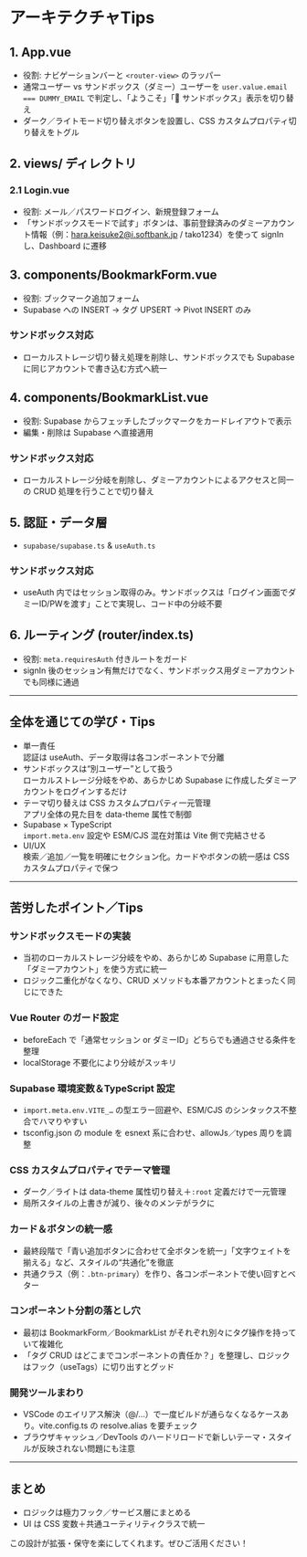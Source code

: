 # アーキテクチャTips

## 1. App.vue

- 役割: ナビゲーションバーと `<router-view>` のラッパー
- 通常ユーザー vs サンドボックス（ダミー）ユーザーを `user.value.email === DUMMY_EMAIL` で判定し、「ようこそ」「🧪 サンドボックス」表示を切り替え
- ダーク／ライトモード切り替えボタンを設置し、CSS カスタムプロパティ切り替えをトグル

## 2. views/ ディレクトリ

### 2.1 Login.vue

- 役割: メール／パスワードログイン、新規登録フォーム
- 「サンドボックスモードで試す」ボタンは、事前登録済みのダミーアカウント情報（例：hara.keisuke2@i.softbank.jp / tako1234）を使って signIn し、Dashboard に遷移

## 3. components/BookmarkForm.vue

- 役割: ブックマーク追加フォーム
- Supabase への INSERT → タグ UPSERT → Pivot INSERT のみ

### サンドボックス対応

- ローカルストレージ切り替え処理を削除し、サンドボックスでも Supabase に同じアカウントで書き込む方式へ統一

## 4. components/BookmarkList.vue

- 役割: Supabase からフェッチしたブックマークをカードレイアウトで表示
- 編集・削除は Supabase へ直接適用

### サンドボックス対応

- ローカルストレージ分岐を削除し、ダミーアカウントによるアクセスと同一の CRUD 処理を行うことで切り替え

## 5. 認証・データ層

- `supabase/supabase.ts` & `useAuth.ts`

### サンドボックス対応

- useAuth 内ではセッション取得のみ。サンドボックスは「ログイン画面でダミーID/PWを渡す」ことで実現し、コード中の分岐不要

## 6. ルーティング (router/index.ts)

- 役割: `meta.requiresAuth` 付きルートをガード
- signIn 後のセッション有無だけでなく、サンドボックス用ダミーアカウントでも同様に通過

---

## 全体を通じての学び・Tips

- 単一責任  
  認証は useAuth、データ取得は各コンポーネントで分離
- サンドボックスは“別ユーザー”として扱う  
  ローカルストレージ分岐をやめ、あらかじめ Supabase に作成したダミーアカウントをログインするだけ
- テーマ切り替えは CSS カスタムプロパティ一元管理  
  アプリ全体の見た目を data-theme 属性で制御
- Supabase × TypeScript  
  `import.meta.env` 設定や ESM/CJS 混在対策は Vite 側で完結させる
- UI/UX  
  検索／追加／一覧を明確にセクション化。カードやボタンの統一感は CSS カスタムプロパティで保つ

---

## 苦労したポイント／Tips

### サンドボックスモードの実装

- 当初のローカルストレージ分岐をやめ、あらかじめ Supabase に用意した「ダミーアカウント」を使う方式に統一
- ロジック二重化がなくなり、CRUD メソッドも本番アカウントとまったく同じにできた

### Vue Router のガード設定

- beforeEach で「通常セッション or ダミーID」どちらでも通過させる条件を整理
- localStorage 不要化により分岐がスッキリ

### Supabase 環境変数＆TypeScript 設定

- `import.meta.env.VITE_…` の型エラー回避や、ESM/CJS のシンタックス不整合でハマりやすい
- tsconfig.json の module を esnext 系に合わせ、allowJs／types 周りを調整

### CSS カスタムプロパティでテーマ管理

- ダーク／ライトは data-theme 属性切り替え＋`:root` 定義だけで一元管理
- 局所スタイルの上書きが減り、後々のメンテがラクに

### カード＆ボタンの統一感

- 最終段階で「青い追加ボタンに合わせて全ボタンを統一」「文字ウェイトを揃える」など、スタイルの“共通化”を徹底
- 共通クラス（例：`.btn-primary`）を作り、各コンポーネントで使い回すとベター

### コンポーネント分割の落とし穴

- 最初は BookmarkForm／BookmarkList がそれぞれ別々にタグ操作を持っていて複雑化
- 「タグ CRUD はどこまでコンポーネントの責任か？」を整理し、ロジックはフック（useTags）に切り出すとグッド

### 開発ツールまわり

- VSCode のエイリアス解決（@/…）で一度ビルドが通らなくなるケースあり。vite.config.ts の resolve.alias を要チェック
- ブラウザキャッシュ／DevTools のハードリロードで新しいテーマ・スタイルが反映されない問題にも注意

---

## まとめ

- ロジックは極力フック／サービス層にまとめる
- UI は CSS 変数＋共通ユーティリティクラスで統一

この設計が拡張・保守を楽にしてくれます。ぜひご活用ください！